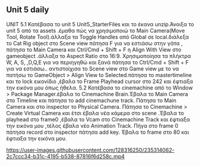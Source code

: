 ## Unit 5 daily
UNIT 5.1 
Κατέβασα το unit 5 Unit5_StarterFiles και το έκανα unzip.Άνοιξα το unit 5 από τα assets .έμαθα πώς να χρησιμοποιώ το Main Camera(Move Tool, Rotate Tool).άλλαξα  τα Toggle Handles από Global σε local.διάλεξα το Cat Rig object στο  Scene view πάτησα  F για να εστιάσω στην γάτα  , πάτησα το Main Camera και Ctrl/Cmd + Shift + F η Align With View στο gameobject .άλλαξα το Aspect Ratio στο 16:9. Χρησιμοποίησα τα πλήκτρα W, A, S, ,D,Q,E για να περιηγηθώ και ξανά πάτησα το  Ctrl/Cmd + Shift + F για να εστιάσω.. αντιστοίχισα το  Scene view στο  Game view με το να πατήσω το GameObject > Align View to Selected.πάτησα το mastertimeline και το lock εικονίδιο ,έβαλα το Frame Playhead cursor στο 242 και  έφτιαξα την εικόνα μου όπως ήθελα.
5.2
Κατέβασα το cinemachine από το Window > Package Manager.έβαλα το Cinemachine Brain.Έβαλα το  Main Camera στο Timeline και πάτησα το add cinemachune track.
Πάτησα το Main Camera και στο inspector το Physical Camera. 
Πάτησα το Cinemachine > Create Virtual Camera και έτσι έβαλα νέα κάμερα στο scene .Έβαλα το playhead στο frame0 ,έβαλα το Vcam στο Cinemachine Track και έφτιαξα την εικόνα μου ,τέλος έβαλα νέο Animation Track.
Πήγα στο frame 0 πάτησα record στο inspector πάτησα add key. Έβαλα το frame στο 80 και έφτιαξα την εικόνα μου.
 


https://user-images.githubusercontent.com/128316250/235314062-2c7ccc34-b31c-4195-b538-87816f6d258c.mp4

